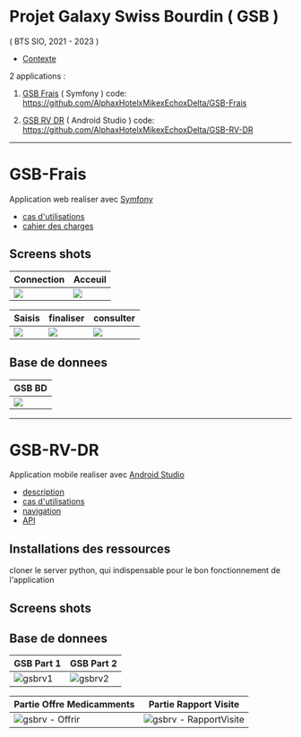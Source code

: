 # Projet Galaxy Swiss Bourdin ( GSB )
( BTS SIO, 2021 - 2023 )

* [Contexte](01-GSB-Organisation.pdf)

2 applications :
1. [GSB Frais](#gsb-frais) ( Symfony )
code: https://github.com/AlphaxHotelxMikexEchoxDelta/GSB-Frais

2. [GSB RV DR](#gsb-rv-dr) (  Android Studio )
code: https://github.com/AlphaxHotelxMikexEchoxDelta/GSB-RV-DR

___
# GSB-Frais
Application web realiser avec [Symfony](https://symfony.com)
   * [cas d'utilisations](03-GSB-Frais-UC-BD.pdf)
   * [cahier des charges](02-SIO-SLAM-GSB-Frais-CahierDesCharges.pdf)

## Screens shots

| Connection | Acceuil |
| ------- | ------- |
![](https://user-images.githubusercontent.com/95902084/230664348-2a29579d-09ff-4fae-be12-a0d6d5cbcd38.png)</td> | ![](https://user-images.githubusercontent.com/95902084/230664631-0e6b59d1-81e3-4e3a-a6bd-24b936e85933.png) |

| Saisis | finaliser | consulter |
| ------- | ------- | ------- |
| ![](https://user-images.githubusercontent.com/95902084/230664761-ae17eecc-ccb2-4c28-aeb7-d39564fd948e.png) | ![](https://user-images.githubusercontent.com/95902084/230664771-3e94a5a9-8c02-4832-808a-a360655a4ec8.png) | ![](https://user-images.githubusercontent.com/95902084/230664774-af0b32bb-10b6-4863-979d-e7d1c31c936c.png) |

## Base de donnees

| GSB BD |
| ------- |
| ![](https://user-images.githubusercontent.com/95902084/230710739-f7fc551a-291d-4b5f-ba80-6a407e7df840.png) |

___
# GSB-RV-DR
Application mobile realiser avec [Android Studio](https://developer.android.com/studio/)
   * [description](01-GSB-AppliRV-FicheDescriptive.pdf) 
   * [cas d'utilisations](02-GSB-AppliRV-Visiteur-UC.pdf)
   * [navigation](04-GSB-AppliRV-Navigation.pdf)
   * [API](05-GSB-AppliRV-Documentation-API.pdf)

## Installations des ressources
cloner le server python, qui indispensable pour le bon fonctionnement de l'application

## Screens shots

## Base de donnees

| GSB Part 1 | GSB Part 2 | 
| ------- | ------- |
| ![gsbrv1](https://user-images.githubusercontent.com/95902084/230669616-a2e9394b-78b0-4537-bce8-630c7590380c.png)| ![gsbrv2](https://user-images.githubusercontent.com/95902084/230670840-6a7226e7-63ed-4638-9aad-5b954e84fc1b.png) |

| Partie Offre Medicamments | Partie Rapport Visite | 
| ------- | ------- |
| ![gsbrv - Offrir](https://user-images.githubusercontent.com/95902084/230671396-9d6318cd-e081-4acc-8a3c-6b41d79e9562.png) | ![gsbrv - RapportVisite](https://user-images.githubusercontent.com/95902084/230671431-cb0b9f5c-8f7d-4087-bd6c-dc62433637f0.png) |
